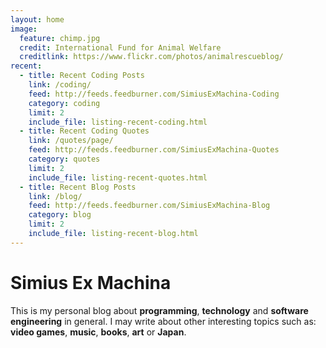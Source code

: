 ```yaml
---
layout: home
image:
  feature: chimp.jpg
  credit: International Fund for Animal Welfare
  creditlink: https://www.flickr.com/photos/animalrescueblog/
recent:
  - title: Recent Coding Posts
    link: /coding/
    feed: http://feeds.feedburner.com/SimiusExMachina-Coding
    category: coding
    limit: 2
    include_file: listing-recent-coding.html
  - title: Recent Coding Quotes
    link: /quotes/page/
    feed: http://feeds.feedburner.com/SimiusExMachina-Quotes
    category: quotes
    limit: 2
    include_file: listing-recent-quotes.html
  - title: Recent Blog Posts
    link: /blog/
    feed: http://feeds.feedburner.com/SimiusExMachina-Blog
    category: blog
    limit: 2
    include_file: listing-recent-blog.html
---
```


# Simius Ex Machina

This is my personal blog about **programming**, **technology** and **software engineering** in general. I may write about other interesting topics such as: **video games**, **music**, **books**, **art** or **Japan**.
